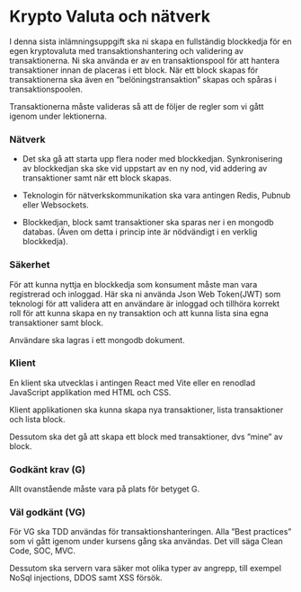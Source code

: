 # Krypto Valuta och nätverk

I denna sista inlämningsuppgift ska ni skapa en fullständig blockkedja för en egen
kryptovaluta med transaktionshantering och validering av transaktionerna. Ni ska använda er av en transaktionspool för att hantera transaktioner innan de placeras i ett block. När ett block skapas för transaktionerna ska även en ”belöningstransaktion” skapas och spåras i transaktionspoolen.

Transaktionerna måste valideras så att de följer de regler som vi gått igenom under lektionerna.

### Nätverk

- Det ska gå att starta upp flera noder med blockkedjan. Synkronisering av blockkedjan ska ske vid uppstart av en ny nod, vid addering av transaktioner samt när ett block skapas.

- Teknologin för nätverkskommunikation ska vara antingen Redis, Pubnub eller Websockets.

- Blockkedjan, block samt transaktioner ska sparas ner i en mongodb databas. (Även om detta i princip inte är nödvändigt i en verklig blockkedja).

### Säkerhet

För att kunna nyttja en blockkedja som konsument måste man vara registrerad och inloggad. Här ska ni använda Json Web Token(JWT) som teknologi för att validera att en användare är inloggad och tillhöra korrekt roll för att kunna skapa en ny transaktion och att kunna lista sina egna transaktioner samt block.

Användare ska lagras i ett mongodb dokument.

### Klient

En klient ska utvecklas i antingen React med Vite eller en renodlad JavaScript applikation med HTML och CSS.

Klient applikationen ska kunna skapa nya transaktioner, lista transaktioner och lista block.

Dessutom ska det gå att skapa ett block med transaktioner, dvs ”mine” av block.

### Godkänt krav (G)

Allt ovanstående måste vara på plats för betyget G.

### Väl godkänt (VG)

För VG ska TDD användas för transaktionshanteringen. Alla ”Best practices” som vi gått igenom under kursens gång ska användas. Det vill säga Clean Code, SOC, MVC.

Dessutom ska servern vara säker mot olika typer av angrepp, till exempel NoSql injections, DDOS samt XSS försök.
